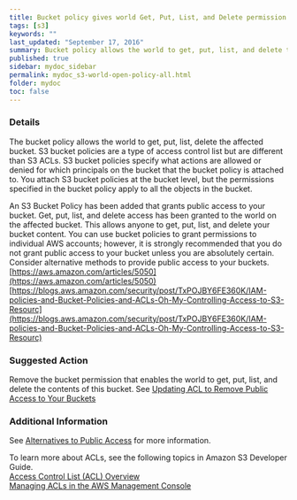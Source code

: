 ```yaml
---
title: Bucket policy gives world Get, Put, List, and Delete permission
tags: [s3]
keywords: ""
last_updated: "September 17, 2016"
summary: Bucket policy allows the world to get, put, list, and delete the affected bucket.
published: true
sidebar: mydoc_sidebar
permalink: mydoc_s3-world-open-policy-all.html
folder: mydoc
toc: false
---
```


### Details  
The bucket policy allows the world to get, put, list, delete the affected bucket. S3 bucket policies are a type of access control list but are different than S3 ACLs. S3 bucket policies specify what actions are allowed or denied for which principals on the bucket that the bucket policy is attached to. You attach S3 bucket policies at the bucket level, but the permissions specified in the bucket policy apply to all the objects in the bucket. 

An S3 Bucket Policy has been added that grants public access to your bucket.  Get, put, list, and delete access has been granted to the world on the affected bucket. This allows anyone to get, put, list, and delete your bucket content. You can use bucket policies to grant permissions to individual AWS accounts; however, it is strongly recommended that you do not grant public access to your bucket unless you are absolutely certain. Consider alternative methods to provide public access to your buckets.  
[https://aws.amazon.com/articles/5050](https://aws.amazon.com/articles/5050)  
[https://blogs.aws.amazon.com/security/post/TxPOJBY6FE360K/IAM-policies-and-Bucket-Policies-and-ACLs-Oh-My-Controlling-Access-to-S3-Resourc](https://blogs.aws.amazon.com/security/post/TxPOJBY6FE360K/IAM-policies-and-Bucket-Policies-and-ACLs-Oh-My-Controlling-Access-to-S3-Resourc)

### Suggested Action  
Remove the bucket permission that enables the world to get, put, list, and delete the contents of this bucket. See [Updating ACL to Remove Public Access to Your Buckets](https://aws.amazon.com/articles/5050)

### Additional Information  
See [Alternatives to Public Access](https://aws.amazon.com/articles/5050) for more information.  

To learn more about ACLs, see the following topics in Amazon S3 Developer Guide.  
[Access Control List (ACL) Overview](http://docs.amazonwebservices.com/AmazonS3/latest/dev/ACLOverview.html)  
[Managing ACLs in the AWS Management Console](http://docs.amazonwebservices.com/AmazonS3/latest/dev/ManageACLsUsingConsole.html)
